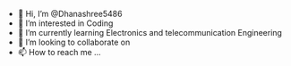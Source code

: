- 👋 Hi, I’m @Dhanashree5486
- 👀 I’m interested in Coding
- 🌱 I’m currently learning Electronics and telecommunication Engineering
- 💞️ I’m looking to collaborate on 
- 📫 How to reach me ...

<!---
Dhanashree5486/Dhanashree5486 is a ✨ special ✨ repository because its `README.md` (this file) appears on your GitHub profile.
You can click the Preview link to take a look at your changes.
--->
